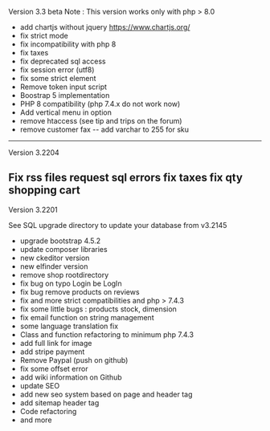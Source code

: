 Version 3.3 beta
Note : This version works only with php > 8.0

- add chartjs without jquery https://www.chartjs.org/
- fix strict mode
- fix incompatibility with php 8  
- fix taxes
- fix deprecated sql access
- fix session error (utf8)
- fix some strict element
- Remove token input script
- Boostrap 5 implementation 
- PHP 8 compatibility (php 7.4.x do not work now)
- Add vertical menu in option
- remove htaccess (see tip and trips on the forum)
- remove customer fax 
-- add varchar to 255 for sku
---
Version 3.2204

Fix rss files request sql errors
fix taxes
fix qty shopping cart
---
Version 3.2201

See SQL upgrade directory to update your database from v3.2145

- upgrade bootstrap 4.5.2
- update composer libraries
- new ckeditor version
- new elfinder version
- remove shop rootdirectory
- fix bug on typo Login be LogIn
- fix bug remove products on reviews
- fix and more strict compatibilities and php > 7.4.3
- fix some little bugs : products stock, dimension
- fix email function on string management
- some language translation fix
- Class and function refactoring to minimum php 7.4.3
- add full link for image
- add stripe payment
- Remove Paypal (push on github)
- fix  some offset error
- add wiki information on Github
- update SEO
- add new seo system based on page and header tag
- add sitemap header tag
- Code refactoring
- and more
